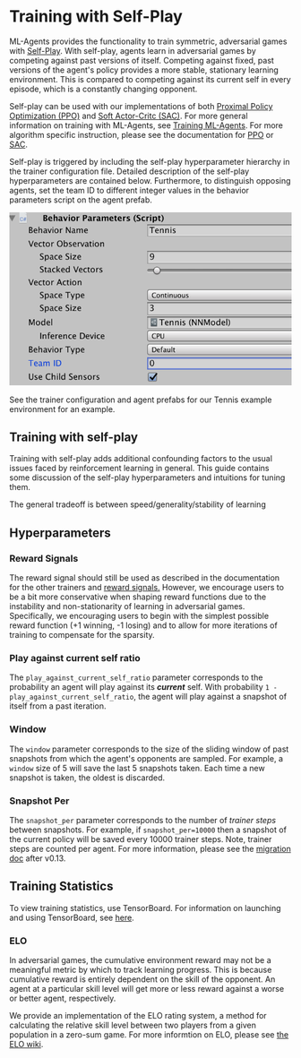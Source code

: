# Training with Self-Play

ML-Agents provides the functionality to train symmetric, adversarial games with [Self-Play](https://openai.com/blog/competitive-self-play/).
With self-play, agents learn in adversarial games by competing against past versions of itself. Competing
against fixed, past versions of the agent's policy provides a more stable, stationary learning environment. This is compared
to competing against its current self in every episode, which is a constantly changing opponent.

Self-play can be used with our implementations of both [Proximal Policy Optimization (PPO)](Training-PPO.md) and [Soft Actor-Critc (SAC)](Training-SAC.md).
For more general information on training with ML-Agents, see [Training ML-Agents](Training-ML-Agents.md).
For more algorithm specific instruction, please see the documentation for [PPO](Training-PPO.md) or [SAC](Training-SAC.md).

Self-play is triggered by including the self-play hyperparameter hierarchy in the trainer configuration file.  Detailed description of the self-play hyperparameters are contained below. Furthermore, to distinguish opposing agents, set the team ID to different integer values in the behavior parameters script on the agent prefab.

![Team ID](images/team_id.png)

See the trainer configuration and agent prefabs for our Tennis example environment for an example.

## Training with self-play

Training with self-play adds additional confounding factors to the usual issues faced by reinforcement learning in general. This guide contains some discussion of the self-play hyperparameters and intuitions for tuning them.

The general tradeoff is between speed/generality/stability of learning
## Hyperparameters

### Reward Signals

The reward signal should still be used as described in the documentation for the other trainers and [reward signals.](Reward-Signals.md) However, we encourage users to be a bit more conservative when shaping reward functions due to the instability and non-stationarity of learning in adversarial games. Specifically, we encouraging users to begin with the simplest possible reward function (+1 winning, -1 losing) and to allow for more iterations of training to compensate for the sparsity.

### Play against current self ratio

The `play_against_current_self_ratio` parameter corresponds to the probability
an agent will play against its ***current*** self. With probability `1 - play_against_current_self_ratio`, the agent will play against a snapshot of itself from a past iteration.

### Window

The `window` parameter corresponds to the size of the sliding window of past snapshots from which the agent's opponents are sampled.  For example, a `window` size of 5 will save the last 5 snapshots taken. Each time a new snapshot is taken, the oldest is discarded.

### Snapshot Per

The `snapshot_per` parameter corresponds to the number of *trainer steps* between snapshots.  For example, if `snapshot_per=10000` then a snapshot of the current policy will be saved every 10000 trainer steps. Note, trainer steps are counted per agent. For more information, please see the [migration doc](Migrating.md) after v0.13.

## Training Statistics

To view training statistics, use TensorBoard. For information on launching and
using TensorBoard, see
[here](./Getting-Started-with-Balance-Ball.md#observing-training-progress).

### ELO
In adversarial games, the cumulative environment reward may not be a meaningful metric by which to track learning progress.  This is because cumulative reward is entirely dependent on the skill of the opponent. An agent at a particular skill level will get more or less reward against a worse or better agent, respectively.

We provide an implementation of the ELO rating system, a method for calculating the relative skill level between two players from a given population in a zero-sum game. For more informtion on ELO, please see [the ELO wiki](https://en.wikipedia.org/wiki/Elo_rating_system).
